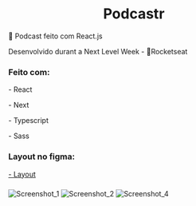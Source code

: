 <h1 align="center">Podcastr</h1>
<p>📌 Podcast feito com React.js<p/>
<p> Desenvolvido durant a Next Level Week - 🚀Rocketseat<p/>
<h3>Feito com: </h3>
<p>- React<p/>
<p>- Next<p/>
<p>- Typescript<p/>
<p>- Sass<p/>

<h3>Layout no figma: </h3>
<a href="https://www.figma.com/file/UwFEntsHpHYJlHNQAQr4gA/Podcastr?node-id=160%3A2761">- Layout</a>
<h3></h3>
<h3></h3>

![Screenshot_1](https://user-images.githubusercontent.com/84464007/128611474-b056cf8f-1dd6-420a-8885-d2fbdf2de963.png)
![Screenshot_2](https://user-images.githubusercontent.com/84464007/128611524-6384c1c3-b1da-4692-bcca-69b22aebdf08.png)
![Screenshot_4](https://user-images.githubusercontent.com/84464007/128611546-6a85e846-c771-4d95-b784-9cbb7b8142ba.png)

